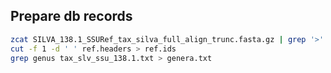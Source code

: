 


## Prepare db records

```bash
zcat SILVA_138.1_SSURef_tax_silva_full_align_trunc.fasta.gz | grep '>' > ref.headers
cut -f 1 -d ' ' ref.headers > ref.ids
grep genus tax_slv_ssu_138.1.txt > genera.txt
```
